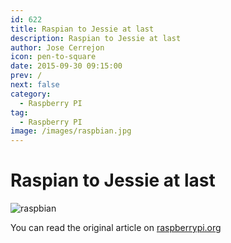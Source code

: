 ```yaml
---
id: 622
title: Raspian to Jessie at last
description: Raspian to Jessie at last
author: Jose Cerrejon
icon: pen-to-square
date: 2015-09-30 09:15:00
prev: /
next: false
category:
  - Raspberry PI
tag:
  - Raspberry PI
image: /images/raspbian.jpg
---
```


# Raspian to Jessie at last

![raspbian](/images/raspbian.jpg)

You can read the original article on [raspberrypi.org](https://www.raspberrypi.org/blog/raspbian-jessie-is-here/)